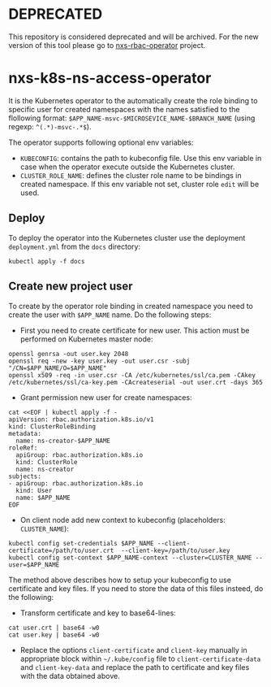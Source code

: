 # DEPRECATED

This repository is considered deprecated and will be archived. For the new version of this tool please go to [nxs-rbac-operator](https://github.com/nixys/nxs-rbac-operator) project.

# nxs-k8s-ns-access-operator

It is the Kubernetes operator to the automatically create the role binding to specific user for created namespaces with the names satisfied to the flollowing format: `$APP_NAME-msvc-$MICROSEVICE_NAME-$BRANCH_NAME` (using regexp: `^(.*)-msvc-.*$`).

The operator supports following optional env variables:
* `KUBECONFIG`: contains the path to kubeconfig file. Use this env variable in case when the operator execute outside the Kubernetes cluster.
* `CLUSTER_ROLE_NAME`: defines the cluster role name to be bindings in created namespace. If this env variable not set, cluster role `edit` will be used.

## Deploy

To deploy the operator into the Kubernetes cluster use the deployment `deployment.yml` from the `docs` directory:

```
kubectl apply -f docs
```

## Create new project user

To create by the operator role binding in created namespace you need to create the user with `$APP_NAME` name. Do the following steps:

* First you need to create certificate for new user. This action must be performed on Kubernetes master node:

```
openssl genrsa -out user.key 2048
openssl req -new -key user.key -out user.csr -subj "/CN=$APP_NAME/O=$APP_NAME"
openssl x509 -req -in user.csr -CA /etc/kubernetes/ssl/ca.pem -CAkey /etc/kubernetes/ssl/ca-key.pem -CAcreateserial -out user.crt -days 365
```

* Grant permission new user for create namespaces:

```
cat <<EOF | kubectl apply -f -
apiVersion: rbac.authorization.k8s.io/v1
kind: ClusterRoleBinding
metadata:
  name: ns-creator-$APP_NAME
roleRef:
  apiGroup: rbac.authorization.k8s.io
  kind: ClusterRole
  name: ns-creator
subjects:
- apiGroup: rbac.authorization.k8s.io
  kind: User
  name: $APP_NAME
EOF
```

* On client node add new context to kubeconfig (placeholders: `CLUSTER_NAME`):

```
kubectl config set-credentials $APP_NAME --client-certificate=/path/to/user.crt  --client-key=/path/to/user.key
kubectl config set-context $APP_NAME-context --cluster=CLUSTER_NAME --user=$APP_NAME
```

The method above describes how to setup your kubeconfig to use certificate and key files. If you need to store the data of this files insteed, do the following:

* Transform certificate and key to base64-lines:

```
cat user.crt | base64 -w0
cat user.key | base64 -w0
```

* Replace the options `client-certificate` and `client-key` manually in appropriate block within `~/.kube/config` file to `client-certificate-data` and `client-key-data` and replace the path to certificate and key files with the data obtained above.
